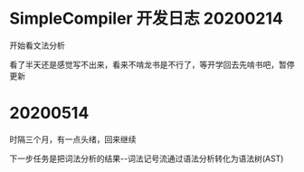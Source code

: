 # SimpleCompiler 开发日志 20200214

开始看文法分析

看了半天还是感觉写不出来，看来不啃龙书是不行了，等开学回去先啃书吧，暂停更新



# 20200514

时隔三个月，有一点头绪，回来继续

下一步任务是把词法分析的结果--词法记号流通过语法分析转化为语法树(AST)

